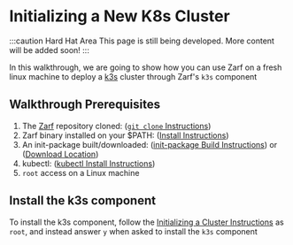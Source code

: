 # Initializing a New K8s Cluster

:::caution Hard Hat Area
This page is still being developed. More content will be added soon!
:::

In this walkthrough, we are going to show how you can use Zarf on a fresh linux machine to deploy a [k3s](https://k3s.io/) cluster through Zarf's `k3s` component


## Walkthrough Prerequisites
1. The [Zarf](https://github.com/defenseunicorns/zarf) repository cloned: ([`git clone` Instructions](https://docs.github.com/en/repositories/creating-and-managing-repositories/cloning-a-repository))
1. Zarf binary installed on your $PATH: ([Install Instructions](../3-getting-started.md#installing-zarf))
1. An init-package built/downloaded: ([init-package Build Instructions](./0-creating-a-zarf-package.md)) or ([Download Location](https://github.com/defenseunicorns/zarf/releases))
1. kubectl: ([kubectl Install Instructions](https://kubernetes.io/docs/tasks/tools/#kubectl))
1. `root` access on a Linux machine

## Install the k3s component

To install the k3s component, follow the [Initializing a Cluster Instructions](./1-initializing-a-k8s-cluster.md) as `root`, and instead answer `y` when asked to install the `k3s` component
